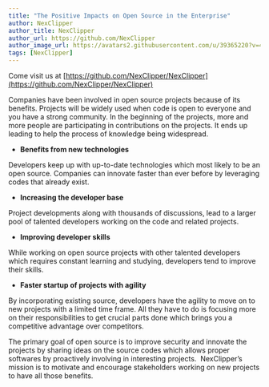 ```yaml
---
title: "The Positive Impacts on Open Source in the Enterprise"
author: NexClipper
author_title: NexClipper
author_url: https://github.com/NexClipper
author_image_url: https://avatars2.githubusercontent.com/u/39365220?v=4
tags: [NexClipper]
---
```


Come visit us at [https://github.com/NexClipper/NexClipper](https://github.com/NexClipper/NexClipper)

<!--truncate-->

Companies have been involved in open source projects because of its benefits. Projects will be widely used when code is open to everyone and you have a strong community. In the beginning of the projects, more and more people are participating in contributions on the projects. It ends up leading to help the process of knowledge being widespread.

- **Benefits from new technologies**

Developers keep up with up-to-date technologies which most likely to be an open source. Companies can innovate faster than ever before by leveraging codes that already exist.

- **Increasing the developer base**

Project developments along with thousands of discussions, lead to a larger pool of talented developers working on the code and related projects.

- **Improving developer skills**

While working on open source projects with other talented developers which requires constant learning and studying, developers tend to improve their skills.

- **Faster startup of projects with agility**

By incorporating existing source, developers have the agility to move on to new projects with a limited time frame. All they have to do is focusing more on their responsibilities to get crucial parts done which brings you a competitive advantage over competitors.

The primary goal of open source is to improve security and innovate the projects by sharing ideas on the source codes which allows proper softwares by proactively involving in interesting projects.  NexClipper’s mission is to motivate and encourage stakeholders working on new projects to have all those benefits.
